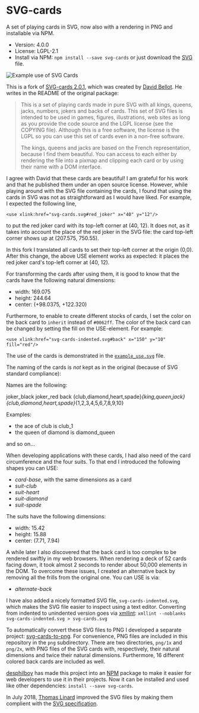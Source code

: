 SVG-cards
=========

A set of playing cards in SVG, now also with a rendering in PNG and
installable via NPM.

*   Version: 4.0.0
*   License: LGPL-2.1
*   Install via NPM: `npm install --save svg-cards` or just download the
[SVG](https://raw.githubusercontent.com/htdebeer/SVG-cards/master/svg-cards.svg)
file.

![Example use of SVG
Cards](https://raw.githubusercontent.com/htdebeer/SVG-cards/master/example_use.png)

This is a fork of [SVG-cards 2.0.1](http://svg-cards.sourceforge.net/), which
was created by [David Bellot](http://david.bellot.free.fr/). He writes in the
README of the original package:

> This is a set of playing cards made in pure SVG with all kings, queens,
> jacks, numbers, jokers and backs of cards. This set of SVG files is intended
> to be used in games, figures, illustrations, web sites as long as you
> provide the code source and the LGPL license (see the COPYING file).
> Although this is a free software, the license is the LGPL so you can use
> this set of cards even in a non-free software.
>
> The kings, queens and jacks are based on the French representation, because
> I find them beautiful. You can access to each either by rendering the file
> into a pixmap and clipping each card or by using their name with a DOM
> interface.

I agree with David that these cards are beautiful! I am grateful for his work
and that he published them under an open source license. However, while playing
around with the SVG file containing the cards, I found that using the cards in
SVG was not as straightforward as I would have liked. For example, I expected
the following line,

    <use xlink:href="svg-cards.svg#red_joker" x="40" y="12"/>

to put the red joker card with its top-left corner at (40, 12). It does not,
as it takes into account the place of the red joker in the SVG file: the card
top-left corner shows up at (207.575, 750.55).

In this fork I translated all cards to set their top-left corner at the origin
(0,0). After this change, the above USE element works as expected: it places
the red joker card's top-left corner at (40, 12).

For transforming the cards after using them, it is good to know that the
cards have the following natural dimensions:

- width: 169.075
- height: 244.64
- center: (+98.0375, +122.320)

Furthermore, to enable to create different stocks of cards, I set the color on
the back card to `inherit` instead of `#0062ff`. The color of the back card can
be changed by setting the fill on the USE-element. For example:

    <use xlink:href="svg-cards-indented.svg#back" x="150" y="10" fill="red"/>

The use of the cards is demonstrated in the
[`example_use.svg`](https://raw.githubusercontent.com/htdebeer/SVG-cards/master/example_use.svg) file.

The naming of the cards is *not* kept as in the original (because of SVG standard compliance):

Names are the following:

joker_black joker_red
back
{club,diamond,heart,spade}_{king,queen,jack}
{club,diamond,heart,spade}_{1,2,3,4,5,6,7,8,9,10}

Examples:
- the ace of club is club_1
- the queen of diamond is diamond_queen

and so on…

When developing applications with these cards, I had also need of the card
circumference and the four suits. To that end I introduced the following
shapes you can USE:

- *card-base*, with the same dimensions as a card
- *suit-club*
- *suit-heart*
- *suit-diamond*
- *suit-spade*

The suits have the following dimensions:

- width: 15.42
- height: 15.88
- center: (7.71, 7.94)

A while later I also discovered that the back card is too complex to be
rendered swiftly in my web browsers. When rendering a deck of 52 cards facing
down, it took almost 2 seconds to render about 50,000 elements in the DOM. To
overcome these issues, I created an alternative back by removing all the
frills from the original
one. You can USE is via:

- *alternate-back*

I have also added a nicely formatted SVG file, `svg-cards-indented.svg`, which
makes the SVG file easier to inspect using a text editor. Converting from
indented to unindented version goes via
[xmllint](http://xmlsoft.org/xmllint.html): `xmllint --noblanks
svg-cards-indented.svg > svg-cards.svg`

To automatically convert these SVG files to PNG I developed a separate
project: [svg-cards-to-png](https://github.com/htdebeer/svg-cards-to-png). For
convenience, PNG files are included in this repository in the `png`
subdirectory. There are two directories, `png/1x` and `png/2x`, with PNG
files of the SVG cards with, respectively, their natural dimensions and twice
their natural dimensions. Furthermore, 16 different colored back cards are
included as well.

[desphilboy](https://github.com/desphilboy) has made this project into an
[NPM](https://www.npmjs.com/) package to make it easier for web developers to
use it in their projects. Now it can be installed and used like other
dependencies: `install --save svg-cards`.

In July 2018, [Thomas Linard](https://github.com/thlinard) improved the SVG
files by making them complient with the [SVG
specification](https://www.w3.org/TR/SVG/).
